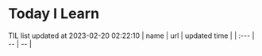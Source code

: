 # Today I Learn 
TIL list updated at 2023-02-20 02:22:10
| name | url | updated time |
| :--- | -- | -- |
